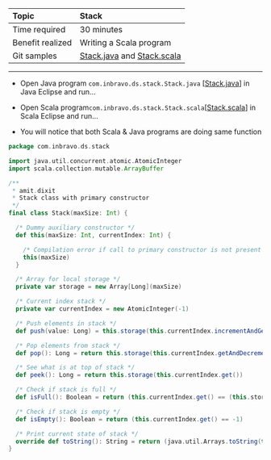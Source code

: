 | Topic | Stack |
| :--- | :--- |
| Time required | 30 minutes |
| Benefit realized | Writing a Scala program |
| Git samples | [Stack.java](https://github.com/inbravo/java-src/blob/master/src/com/inbravo/ds/stack/Stack.java) and [Stack.scala](https://github.com/inbravo/scala-src/blob/master/src/main/scala/com/inbravo/ds/stack/Stack.scala) |

---

* Open Java program `com.inbravo.ds.stack.Stack.java` \[[Stack.java](https://github.com/inbravo/java-src/blob/master/src/com/inbravo/ds/stack/Stack.java)\] in Java Eclipse and run...

* Open Scala program`com.inbravo.ds.stack.Stack.scala`\[[Stack.scala](https://github.com/inbravo/scala-src/blob/master/src/main/scala/com/inbravo/ds/stack/Stack.scala)\] in Scala Eclipse and run...

* You will notice that both Scala & Java programs are doing same function

```scala
package com.inbravo.ds.stack

import java.util.concurrent.atomic.AtomicInteger
import scala.collection.mutable.ArrayBuffer

/**
 * amit.dixit
 * Stack class with primary constructor
 */
final class Stack(maxSize: Int) {

  /* Dummy auxiliary constructor */
  def this(maxSize: Int, currentIndex: Int) {

    /* Compilation error if call to primary constructor is not present */
    this(maxSize)
  }

  /* Array for local storage */
  private var storage = new Array[Long](maxSize)

  /* Current index stack */
  private var currentIndex = new AtomicInteger(-1)

  /* Push elements in stack */
  def push(value: Long) = this.storage(this.currentIndex.incrementAndGet()) = value

  /* Pop elements from stack */
  def pop(): Long = return this.storage(this.currentIndex.getAndDecrement())

  /* See what is at top of stack */
  def peek(): Long = return this.storage(this.currentIndex.get())

  /* Check if stack is full */
  def isFull(): Boolean = return (this.currentIndex.get() == (this.storage.length - 1))

  /* Check if stack is empty */
  def isEmpty(): Boolean = return (this.currentIndex.get() == -1)

  /* Print current state of stack */
  override def toString(): String = return (java.util.Arrays.toString(this.storage))
}
```



